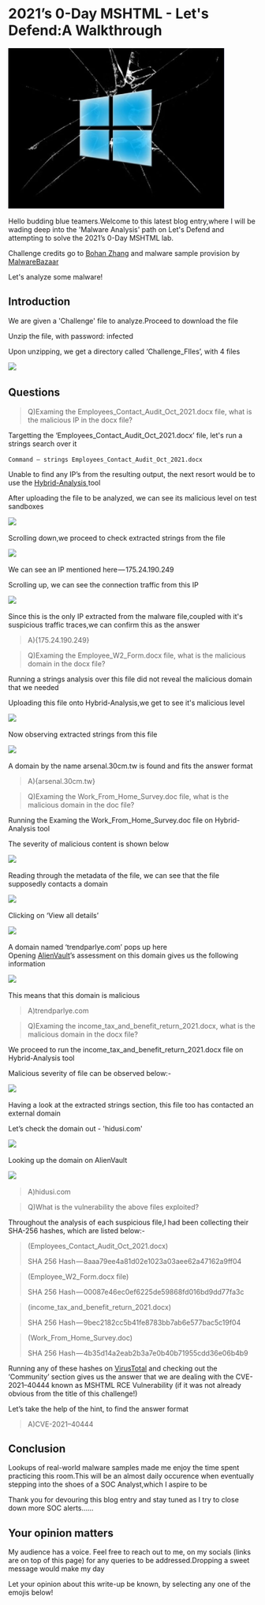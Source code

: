 # 2021’s 0-Day MSHTML - Let's Defend:A Walkthrough

![](<../.gitbook/assets/1 (2).png>)

Hello budding blue teamers.Welcome to this latest blog entry,where I will be wading deep into the 'Malware Analysis' path on Let's Defend and attempting to solve the 2021’s 0-Day MSHTML lab.

Challenge credits go to [Bohan Zhang](https://www.linkedin.com/in/bohan-zhang-078751137/) and malware sample provision by [MalwareBazaar](https://bazaar.abuse.ch)

Let's analyze some malware!

## Introduction

We are given a 'Challenge' file to analyze.Proceed to download the file

Unzip the file, with password: infected

Upon unzipping, we get a directory called ‘Challenge\_FIles’, with 4 files

![](https://cdn-images-1.medium.com/max/1000/1\*tUSRyN1oH25P0-Ali9WHJw.png)

## Questions

> Q)Examing the Employees\_Contact\_Audit\_Oct\_2021.docx file, what is the malicious IP in the docx file?

Targetting the ‘Employees\_Contact\_Audit\_Oct\_2021.docx’ file, let's run a strings search over it

`Command — strings Employees_Contact_Audit_Oct_2021.docx`

Unable to find any IP’s from the resulting output, the next resort would be to use the [Hybrid-Analysis ](https://www.hybrid-analysis.com)tool

After uploading the file to be analyzed, we can see its malicious level on test sandboxes

![](https://cdn-images-1.medium.com/max/1000/1\*m\_rFKA-ARXoU\_q45pzUjtA.png)

Scrolling down,we proceed to check extracted strings from the file 

![](https://cdn-images-1.medium.com/max/1000/1\*zHYBVxFtiSHO1ZM7A7pHmQ.png)

We can see an IP mentioned here — 175.24.190.249

Scrolling up, we can see the connection traffic from this IP

![](https://cdn-images-1.medium.com/max/1000/1\*qyLNNKOmohyzd\_x0a78F7g.png)

Since this is the only IP extracted from the malware file,coupled with it's suspicious traffic traces,we can confirm this as the answer

> A){175.24.190.249}

> Q)Examing the Employee\_W2\_Form.docx file, what is the malicious domain in the docx file?

Running a strings analysis over this file did not reveal the malicious domain that we needed

Uploading this file onto Hybrid-Analysis,we get to see it's malicious level

&#x20;![](https://cdn-images-1.medium.com/max/1000/1\*\_ua-FRuDZw3ycPaGacg9Tw.png)

Now observing extracted strings from this file 

![](https://cdn-images-1.medium.com/max/1000/1\*Ps4LREw9O3z1X7zc-OjEjQ.png)

A domain by the name arsenal.30cm.tw is found and fits the answer format

> A){arsenal.30cm.tw}

> Q)Examing the Work\_From\_Home\_Survey.doc file, what is the malicious domain in the doc file?

Running the Examing the Work\_From\_Home\_Survey.doc file on Hybrid-Analysis tool

The severity of malicious content is shown below

![](https://cdn-images-1.medium.com/max/1000/1\*1Kt8vuQoWxFmXrrMHj\_1YA.png)

Reading through the metadata of the file, we can see that the file supposedly contacts a domain

![](https://cdn-images-1.medium.com/max/1000/1\*GrNE8pqQ\_rV5ngCLRJp0xw.png)

Clicking on ‘View all details’

![](https://cdn-images-1.medium.com/max/1000/1\*rI8YE5YnfLcCDl1Xla28VQ.png)

A domain named ‘trendparlye.com’ pops up here\
Opening [AlienVault](https://otx.alienvault.com)’s assessment on this domain gives us the following information

![](https://cdn-images-1.medium.com/max/1000/1\*MoM33HV7ggOtZOufybcWmQ.png)

This means that this domain is malicious

> A)trendparlye.com

> Q)Examing the income\_tax\_and\_benefit\_return\_2021.docx, what is the malicious domain in the docx file?

We proceed to run the income\_tax\_and\_benefit\_return\_2021.docx file on Hybrid-Analysis tool

Malicious severity of file can be observed below:-

![](https://cdn-images-1.medium.com/max/1000/1\*EPmZ5J8sAjz0nrZvCB8WzA.png)

Having a look at the extracted strings section, this file too has contacted an external domain

Let’s check the domain out - 'hidusi.com'

![](https://cdn-images-1.medium.com/max/1000/1\*qJz5W4RljH3HFN0xBKD9Jw.png)

Looking up the domain on AlienVault 

![](https://cdn-images-1.medium.com/max/1000/1\*qa-4VQlcmVS-0aSL6LLr-A.png)

> A)hidusi.com

> Q)What is the vulnerability the above files exploited?

Throughout the analysis of each suspicious file,I had been collecting their SHA-256 hashes, which are listed below:-

> (Employees\_Contact\_Audit\_Oct\_2021.docx)
>
> SHA 256 Hash — 8aaa79ee4a81d02e1023a03aee62a47162a9ff04

> (Employee\_W2\_Form.docx file)
>
> SHA 256 Hash — 00087e46ec0ef6225de59868fd016bd9dd77fa3c

> (income\_tax\_and\_benefit\_return\_2021.docx)
>
> SHA 256 Hash — 9bec2182cc5b41fe8783bb7ab6e577bac5c19f04

> (Work\_From\_Home\_Survey.doc)
>
> SHA 256 Hash — 4b35d14a2eab2b3a7e0b40b71955cdd36e06b4b9

Running any of these hashes on [VirusTotal](https://www.virustotal.com/gui/home/upload) and checking out the ‘Community’ section gives us the answer that we are dealing with the CVE-2021–40444 known as MSHTML RCE Vulnerability (if it was not already obvious from the title of this challenge!)

Let’s take the help of the hint, to find the answer format

> A)CVE-2021–40444

## Conclusion

Lookups of real-world malware samples made me enjoy the time spent practicing this room.This will be an almost daily occurence when eventually stepping into the shoes of a SOC Analyst,which I aspire to be

Thank you for devouring this blog entry and stay tuned as I try to close down more SOC alerts……

## Your opinion matters

My audience has a voice. Feel free to reach out to me, on my socials (links are on top of this page) for any queries to be addressed.Dropping a sweet message would make my day

Let your opinion about this write-up be known, by selecting any one of the emojis below!
